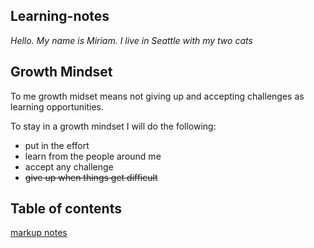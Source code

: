 ## Learning-notes
*Hello. My name is Miriam. I live in Seattle with my two cats*

## Growth Mindset
To me growth midset means not giving up and accepting challenges as learning opportunities.

To stay in a growth mindset I will do the following:

- put in the effort
- learn from the people around me
- accept any challenge
- ~~give up when things get difficult~~


## Table of contents
[markup notes](markup.md)
